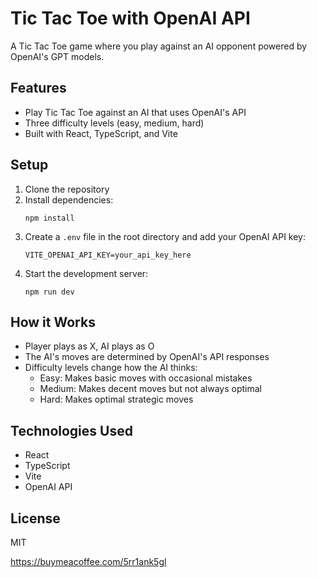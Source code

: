 # Tic Tac Toe with OpenAI API

A Tic Tac Toe game where you play against an AI opponent powered by OpenAI's GPT models.

## Features

- Play Tic Tac Toe against an AI that uses OpenAI's API
- Three difficulty levels (easy, medium, hard)
- Built with React, TypeScript, and Vite

## Setup

1. Clone the repository
2. Install dependencies:
   ```
   npm install
   ```
3. Create a `.env` file in the root directory and add your OpenAI API key:
   ```
   VITE_OPENAI_API_KEY=your_api_key_here
   ```
4. Start the development server:
   ```
   npm run dev
   ```

## How it Works

- Player plays as X, AI plays as O
- The AI's moves are determined by OpenAI's API responses
- Difficulty levels change how the AI thinks:
  - Easy: Makes basic moves with occasional mistakes
  - Medium: Makes decent moves but not always optimal
  - Hard: Makes optimal strategic moves

## Technologies Used

- React
- TypeScript
- Vite
- OpenAI API

## License

MIT


https://buymeacoffee.com/5rr1ank5gl
